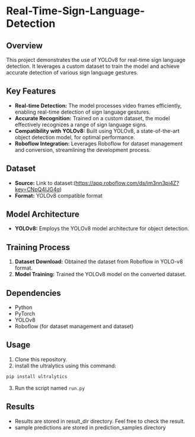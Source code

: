 # Real-Time-Sign-Language-Detection

## Overview

This project demonstrates the use of YOLOv8 for real-time sign language detection. It leverages a custom dataset  to train the model and achieve accurate detection of various sign language gestures.

## Key Features

- **Real-time Detection:** The model processes video frames efficiently, enabling real-time detection of sign language gestures.
- **Accurate Recognition:** Trained on a custom dataset, the model effectively recognizes a range of sign language signs.
- **Compatibility with YOLOv8:** Built using YOLOv8, a state-of-the-art object detection model, for optimal performance.
- **Roboflow Integration:** Leverages Roboflow for dataset management and conversion, streamlining the development process.

## Dataset

- **Source:**  Link to dataset:(https://app.roboflow.com/ds/im3nn3pi4Z?key=CNpQ4IJG4q)
- **Format:** YOLOv8 compatible format 

## Model Architecture

- **YOLOv8:** Employs the YOLOv8 model architecture for object detection.

## Training Process

1. **Dataset Download:** Obtained the dataset from Roboflow in YOLO-v8 format.
3. **Model Training:** Trained the YOLOv8 model on the converted dataset.

## Dependencies

- Python
- PyTorch
- YOLOv8
- Roboflow (for dataset management and dataset)

## Usage

1. Clone this repository.
2. install the ultralytics using this command:
 ```bash
pip install ultralytics
```
3. Run the script named `run.py`

## Results

- Results are stored in result_dir directory. Feel free to check the result. 
- sample predictions are stored in prediction_samples directory 



